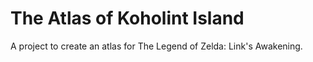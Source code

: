 # The Atlas of Koholint Island
 A project to create an atlas for The Legend of Zelda: Link's Awakening.
